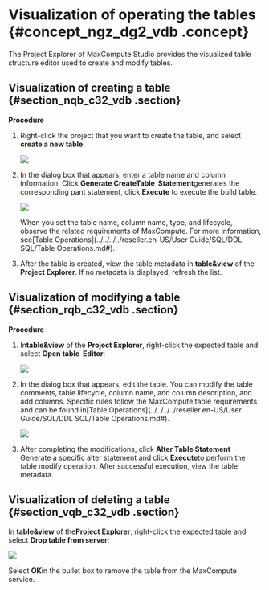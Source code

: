 # Visualization of operating the tables {#concept_ngz_dg2_vdb .concept}

The Project Explorer of MaxCompute Studio provides the visualized table structure editor used to create and modify tables.

## Visualization of creating a table {#section_nqb_c32_vdb .section}

**Procedure**

1.  Right-click the project that you want to create the table, and select **create a new table**.

    ![](http://static-aliyun-doc.oss-cn-hangzhou.aliyuncs.com/assets/img/12123/15447825471707_en-US.png)

2.  In the dialog box that appears, enter a table name and column information. Click **Generate CreateTable  Statement**generates the corresponding pant statement, click **Execute** to execute the build table.

    ![](http://static-aliyun-doc.oss-cn-hangzhou.aliyuncs.com/assets/img/12123/15447825471708_en-US.png)

    When you set the table name, column name, type, and lifecycle, observe the related requirements of MaxCompute. For more information, see[Table Operations](../../../../reseller.en-US/User Guide/SQL/DDL SQL/Table Operations.md#).

3.  After the table is created, view the table metadata in **table&view** of the **Project Explorer**. If no metadata is displayed, refresh the list.


## Visualization of modifying a table {#section_rqb_c32_vdb .section}

**Procedure**

1.  In**table&view** of the **Project Explorer**, right-click the expected table and select **Open table  Editor**:

    ![](http://static-aliyun-doc.oss-cn-hangzhou.aliyuncs.com/assets/img/12123/15447825471710_en-US.png)

2.  In the dialog box that appears, edit the table. You can modify the table comments, table lifecycle, column name, and column description, and add columns. Specific rules follow the MaxCompute table requirements and can be found in[Table Operations](../../../../reseller.en-US/User Guide/SQL/DDL SQL/Table Operations.md#).

    ![](http://static-aliyun-doc.oss-cn-hangzhou.aliyuncs.com/assets/img/12123/15447825471711_en-US.png)

3.  After completing the modifications, click **Alter Table Statement** Generate a specific alter statement and click **Execute**to perform the table modify operation. After successful execution, view the table metadata.


## Visualization of deleting a table {#section_vqb_c32_vdb .section}

In **table&view** of the**Project Explorer**, right-click the expected table and select **Drop table from server**:

![](http://static-aliyun-doc.oss-cn-hangzhou.aliyuncs.com/assets/img/12123/15447825471712_en-US.png)

Select **OK**in the bullet box to remove the table from the MaxCompute service.

